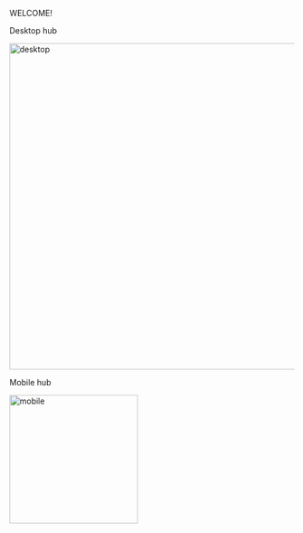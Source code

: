 WELCOME!

Desktop hub 

<img width="577" alt="desktop" src="https://github.com/jeanruf1/socialmedia/assets/163063273/c5b86d99-446f-4562-8874-5e8d5487d96d">

Mobile hub

<img width="227" alt="mobile" src="https://github.com/jeanruf1/socialmedia/assets/163063273/076ec0a7-794b-4c5d-b479-e92c01e3f848">
